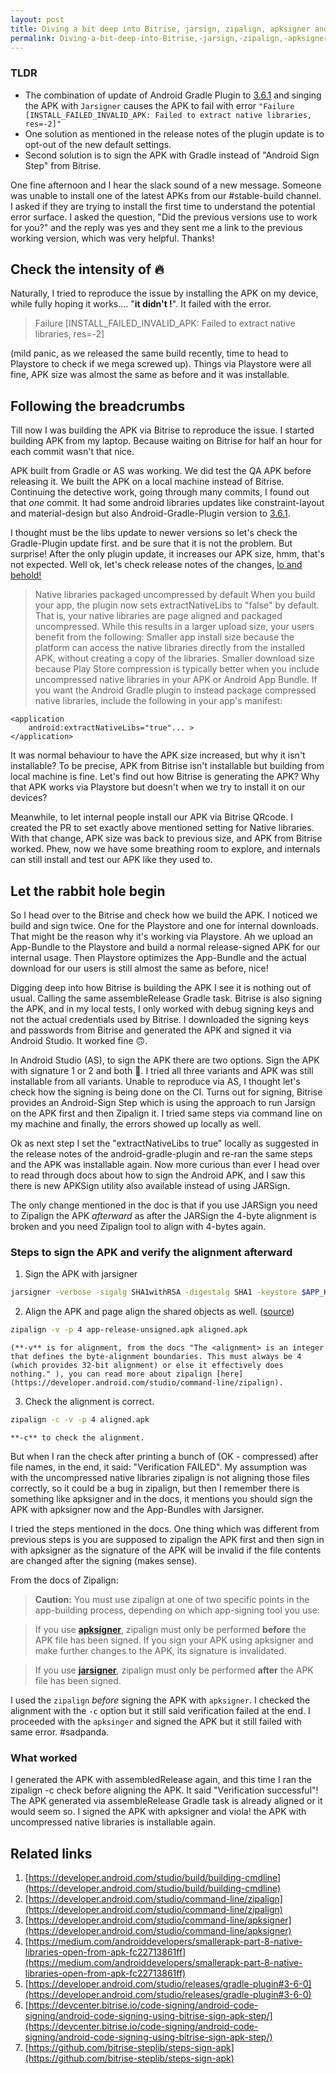```yaml
---
layout: post
title: Diving a bit deep into Bitrise, jarsign, zipalign, apksigner and down the rabbit holes
permalink: Diving-a-bit-deep-into-Bitrise,-jarsign,-zipalign,-apksigner-and-down-the-rabbit-holes
---
```


### TLDR

*   The combination of update of Android Gradle Plugin to [3.6.1](https://developer.android.com/studio/releases/gradle-plugin#3-6-0) and singing the APK with `Jarsigner` causes the APK to fail with error ```"Failure [INSTALL_FAILED_INVALID_APK: Failed to extract native libraries, res=-2]" ```
*   One solution as mentioned in the release notes of the plugin update is to opt-out of the new default settings.
*   Second solution is to sign the APK with Gradle instead of "Android Sign Step" from Bitrise.

One fine afternoon and I hear the slack sound of a new message. Someone was unable to install one of the latest APKs from our #stable-build channel. I asked if they are trying to install the first time to understand the potential error surface. I asked the question, "Did the previous versions use to work for you?" and the reply was yes and they sent me a link to the previous working version, which was very helpful. Thanks!



## Check the intensity of 🔥

Naturally, I tried to reproduce the issue by installing the APK on my device, while fully hoping it works.... "**it didn't !**". It failed with the error. 

> Failure [INSTALL_FAILED_INVALID_APK: Failed to extract native libraries, res=-2]

(mild panic, as we released the same build recently, time to head to Playstore to check if we mega screwed up). Things via Playstore were all fine, APK size was almost the same as before and it was installable.

## Following the breadcrumbs

Till now I was building the APK via Bitrise to reproduce the issue. I started building APK from my laptop. Because waiting on Bitrise for half an hour for each commit wasn't that nice. 

APK built from Gradle or AS was working. We did test the QA APK before releasing it. We built the APK on a local machine instead of Bitrise. Continuing the detective work, going through many commits, I found out that _one_ commit. It had some android libraries updates like constraint-layout and material-design but also Android-Gradle-Plugin version to [3.6.1](https://developer.android.com/studio/releases/gradle-plugin#3-6-0).

I thought must be the libs update to newer versions so let's check the Gradle-Plugin update first. and be sure that it is not the problem. But surprise! After the only plugin update, it increases our APK size, hmm, that's not expected. Well ok, let's check release notes of the changes, [lo and behold!](https://developer.android.com/studio/releases/gradle-plugin#extractNativeLibs)

> Native libraries packaged uncompressed by default When you build your app, the plugin now sets extractNativeLibs to "false" by default. That is, your native libraries are page aligned and packaged uncompressed. While this results in a larger upload size, your users benefit from the following: Smaller app install size because the platform can access the native libraries directly from the installed APK, without creating a copy of the libraries. Smaller download size because Play Store compression is typically better when you include uncompressed native libraries in your APK or Android App Bundle. If you want the Android Gradle plugin to instead package compressed native libraries, include the following in your app's manifest:

    <application
        android:extractNativeLibs="true"... >
    </application>

It was normal behaviour to have the APK size increased, but why it isn't installable? To be precise, APK from Bitrise isn't installable but building from local machine is fine. Let's find out how Bitrise is generating the APK? Why that APK works via Playstore but doesn't when we try to install it on our devices?

Meanwhile, to let internal people install our APK via Bitrise QRcode. I created the PR to set exactly above mentioned setting for Native libraries. With that change, APK size was back to previous size, and APK from Bitrise worked. Phew, now we have some breathing room to explore, and internals can still install and test our APK like they used to.

## Let the rabbit hole begin

So I head over to the Bitrise and check how we build the APK. I noticed we build and sign twice. One for the Playstore and one for internal downloads. That might be the reason why it's working via Playstore. Ah we upload an App-Bundle to the Playstore and build a normal release-signed APK for our internal usage. Then Playstore optimizes the App-Bundle and the actual download for our users is still almost the same as before, nice!

Digging deep into how Bitrise is building the APK I see it is nothing out of usual. Calling the same assembleRelease Gradle task. Bitrise is also signing the APK, and in my local tests, I only worked with debug signing keys and not the actual credentials used by Bitrise. I downloaded the signing keys and passwords from Bitrise and generated the APK and signed it via Android Studio. It worked fine 🙃.

In Android Studio (AS), to sign the APK there are two options. Sign the APK with signature 1 or 2 and both 🤷‍. I tried all three variants and APK was still installable from all variants. Unable to reproduce via AS, I thought let's check how the signing is being done on the CI. Turns out for signing, Bitrise provides an Android-Sign Step which is using the approach to run Jarsign on the APK first and then Zipalign it. I tried same steps via command line on my machine and finally, the errors showed up locally as well.

Ok as next step I set the "extractNativeLibs to true" locally as suggested in the release notes of the android-gradle-plugin and re-ran the same steps and the APK was installable again. Now more curious than ever I head over to read through docs about how to sign the Android APK, and I saw this there is new APKSign utility also available instead of using JARSign.

The only change mentioned in the doc is that if you use JARSign you need to Zipalign the APK _afterward_ as after the JARSign the 4-byte alignment is broken and you need Zipalign tool to align with 4-bytes again.

### Steps to sign the APK and verify the alignment afterward

1. Sign the APK with jarsigner
```bash
jarsigner -verbose -sigalg SHA1withRSA -digestalg SHA1 -keystore $APP_KEY app-release-unsigned.apk alias -storepass pass
```
2. Align the APK and page align the shared objects as well. ([source](https://developer.android.com/studio/command-line/zipalign))
```bash
zipalign -v -p 4 app-release-unsigned.apk aligned.apk
```

    (**-v** is for alignment, from the docs "The <alignment> is an integer that defines the byte-alignment boundaries. This must always be 4 (which provides 32-bit alignment) or else it effectively does nothing." ), you can read more about zipalign [here](https://developer.android.com/studio/command-line/zipalign).
3. Check the alignment is correct.
```bash
zipalign -c -v -p 4 aligned.apk
```
    
    **-c** to check the alignment.

But when I ran the check after printing a bunch of (OK - compressed) after file names, in the end, it said: "Verification FAILED". My assumption was with the uncompressed native libraries zipalign is not aligning those files correctly, so it could be a bug in zipalign, but then I remember there is something like apksigner and in the docs, it mentions you should sign the APK with apksigner now and the App-Bundles with Jarsigner.

I tried the steps mentioned in the docs. One thing which was different from previous steps is you are supposed to zipalign the APK first and then sign in with apksigner as the signature of the APK will be invalid if the file contents are changed after the signing (makes sense).

From the docs of Zipalign:

> **Caution:** You must use zipalign at one of two specific points in the app-building process, depending on which app-signing tool you use:

> If you use [**apksigner**](https://developer.android.com/studio/command-line/apksigner), zipalign must only be performed **before** the APK file has been signed. If you sign your APK using apksigner and make further changes to the APK, its signature is invalidated.

> If you use [**jarsigner**](https://docs.oracle.com/javase/tutorial/deployment/jar/signing.html), zipalign must only be performed **after** the APK file has been signed.

I used the `zipalign` _before_ signing the APK with `apksigner`. I checked the alignment with the `-c` option but it still said verification failed at the end. I proceeded with the `apksinger` and signed the APK but it still failed with same error. #sadpanda.

### What worked

I generated the APK with assembledRelease again, and this time I ran the zipalign -c check before aligning the APK. It said "Verification successful"! The APK generated via assembleRelease Gradle task is already aligned or it would seem so. I signed the APK with apksigner and viola! the APK with uncompressed native libraries is installable again.

## Related links

1.  [https://developer.android.com/studio/build/building-cmdline](https://developer.android.com/studio/build/building-cmdline)
2.  [https://developer.android.com/studio/command-line/zipalign](https://developer.android.com/studio/command-line/zipalign)
3.  [https://developer.android.com/studio/command-line/apksigner](https://developer.android.com/studio/command-line/apksigner)
4.  [https://medium.com/androiddevelopers/smallerapk-part-8-native-libraries-open-from-apk-fc22713861ff](https://medium.com/androiddevelopers/smallerapk-part-8-native-libraries-open-from-apk-fc22713861ff)
5.  [https://developer.android.com/studio/releases/gradle-plugin#3-6-0](https://developer.android.com/studio/releases/gradle-plugin#3-6-0)
6.  [https://devcenter.bitrise.io/code-signing/android-code-signing/android-code-signing-using-bitrise-sign-apk-step/](https://devcenter.bitrise.io/code-signing/android-code-signing/android-code-signing-using-bitrise-sign-apk-step/)
7.  [https://github.com/bitrise-steplib/steps-sign-apk](https://github.com/bitrise-steplib/steps-sign-apk)
